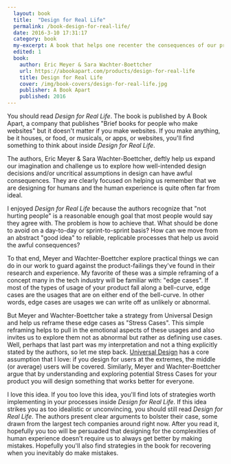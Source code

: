 ```yaml
---
  layout: book
  title:  "Design for Real Life"
  permalink: /book-design-for-real-life/
  date: 2016-3-10 17:31:17
  category: book
  my-excerpt: A book that helps one recenter the consequences of our product design decisions by building empathy and imagination for the myriad contexts people may use the things we build. A must-read for anyone creating things that other humans will use.
  edited: 1
  book:
    author: Eric Meyer & Sara Wachter-Boettcher
    url: https://abookapart.com/products/design-for-real-life
    title: Design for Real Life
    cover: /img/book-covers/design-for-real-life.jpg
    publisher: A Book Apart
    published: 2016
---
```


You should read _Design for Real Life_. The book is published by A Book Apart, a company that publishes "Brief books for people who make websites" but it doesn't matter if you make websites. If you make anything, be it houses, or food, or musicals, or apps, or websites, you'll find something to think about inside _Design for Real Life_.

The authors, Eric Meyer & Sara Wachter-Boettcher, deftly help us expand our imagination and challenge us to explore how well-intended design decisions and/or uncritical assumptions in design can have awful consequences. They are clearly focused on helping us remember that we are designing for humans and the human experience is quite often far from ideal.

I enjoyed _Design for Real Life_ because the authors recognize that "not hurting people" is a reasonable enough goal that most people would say they agree with. The problem is how to achieve that. What should be done to avoid on a day-to-day or sprint-to-sprint basis? How can we move from an abstract "good idea" to reliable, replicable processes that help us avoid the awful consequences?

To that end, Meyer and Wachter-Boettcher explore practical things we can do in our work to guard against the product-failings they've found in their research and experience. My favorite of these was a simple reframing of a concept many in the tech industry will be familiar with: "edge cases". If most of the types of usage of your product fall along a bell-curve, edge cases are the usages that are on either end of the bell-curve. In other words, edge cases are usages we can write off as unlikely or abnormal.

But Meyer and Wachter-Boettcher take a strategy from Universal Design and help us reframe these edge cases as "Stress Cases". This simple reframing helps to pull in the emotional aspects of these usages and also invites us to explore them not as abnormal but rather as defining use cases. Well, perhaps that last part was my interpretation and not a thing explicitly stated by the authors, so let me step back. [Universal Design](https://en.wikipedia.org/wiki/Universal_design) has a core assumption that I love: if you design for users at the extremes, the middle (or average) users will be covered. Similarly, Meyer and Wachter-Boettcher argue that by understanding and exploring potential Stress Cases for your product you will design something that works better for everyone.

I love this idea. If you too love this idea, you'll find lots of strategies worth implementing in your processes inside _Design for Real Life_. If this idea strikes you as too idealistic or unconvincing, you should still read _Design for Real Life_. The authors present clear arguments to bolster their case, some drawn from the largest tech companies around right now. After you read it, hopefully you too will be persuaded that designing for the complexities of human experience doesn't require us to always get better by making mistakes. Hopefully you'll also find strategies in the book for recovering when you inevitably do make mistakes.
